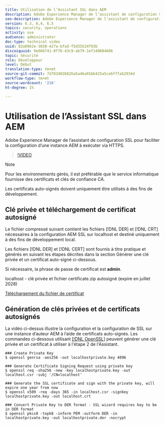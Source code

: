 ```yaml
---
title: Utilisation de l’Assistant SSL dans AEM
description: Adobe Experience Manager de l’assistant de configuration SSL pour faciliter la configuration d’une instance AEM à exécuter via HTTPS.
seo-description: Adobe Experience Manager de l’assistant de configuration SSL pour faciliter la configuration d’une instance AEM à exécuter via HTTPS.
version: 6.3, 6,4, 6.5
topics: security, operations
activity: use
audience: administrator
doc-type: technical video
uuid: 82a6962e-3658-427a-bfad-f5d35524f93b
discoiquuid: 9e666741-0f76-43c9-ab79-1ef149884686
topic: Sécurité
role: Développeur
level: Début
translation-type: tm+mt
source-git-commit: 7d7034026826a5a46a91b6425a5cebfffab2934d
workflow-type: tm+mt
source-wordcount: '216'
ht-degree: 1%

---
```



# Utilisation de l’Assistant SSL dans AEM

Adobe Experience Manager de l’assistant de configuration SSL pour faciliter la configuration d’une instance AEM à exécuter via HTTPS.

>[!VIDEO](https://video.tv.adobe.com/v/17993/?quality=12&learn=on)

>[!NOTE]
>
>Pour les environnements gérés, il est préférable que le service informatique fournisse des certificats et clés de confiance CA.
>
>Les certificats auto-signés doivent uniquement être utilisés à des fins de développement.

## Clé privée et téléchargement de certificat autosigné

Le fichier compressé suivant contient les fichiers [!DNL DER] et [!DNL CRT] nécessaires à la configuration AEM SSL sur localhost et destiné uniquement à des fins de développement local.

Les fichiers [!DNL DER] et [!DNL CERT] sont fournis à titre pratique et générés en suivant les étapes décrites dans la section Générer une clé privée et un certificat auto-signé ci-dessous.

Si nécessaire, la phrase de passe de certificat est **admin**.

localhost - clé privée et fichier certificate.zip autosigné (expire en juillet 2028)

[Téléchargement du fichier de certificat](assets/use-the-ssl-wizard/certificate.zip)

## Génération de clés privées et de certificats autosignés

La vidéo ci-dessus illustre la configuration et la configuration de SSL sur une instance d’auteur AEM à l’aide de certificats auto-signés. Les commandes ci-dessous utilisant [[!DNL OpenSSL]](https://www.openssl.org/) peuvent générer une clé privée et un certificat à utiliser à l&#39;étape 2 de l&#39;Assistant.

```shell
### Create Private Key
$ openssl genrsa -aes256 -out localhostprivate.key 4096

### Generate Certificate Signing Request using private key
$ openssl req -sha256 -new -key localhostprivate.key -out localhost.csr -subj '/CN=localhost'

### Generate the SSL certificate and sign with the private key, will expire one year from now
$ openssl x509 -req -days 365 -in localhost.csr -signkey localhostprivate.key -out localhost.crt

### Convert Private Key to DER format - SSL wizard requires key to be in DER format
$ openssl pkcs8 -topk8 -inform PEM -outform DER -in localhostprivate.key -out localhostprivate.der -nocrypt
```
